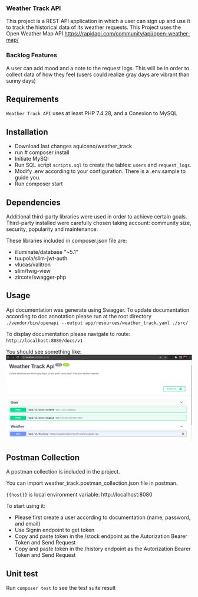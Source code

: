 ### Weather Track API
This project is a REST API application in which a user can sign up and use it to track the historical data of its weather requests. This Project uses the Open Weather Map API https://rapidapi.com/community/api/open-weather-map/

### Backlog Features
 A user can add mood  and a note to the request logs. This will be in order to collect data of how they feel
(users could realize gray days are vibrant than sunny days)
## Requirements
`Weather Track API` uses at least PHP 7.4.28, and a Conexion to MySQL

## Installation
* Download last changes aquiceno/weather_track
* run # composer install
* Initiate MySQl
* Run SQL script `scripts.sql` to  create the tables: `users` and `request_logs`.
* Modify .env according to your configuration. There is a .env.sample to guide you.
* Run composer start


## Dependencies
Additional third-party libraries were used in order to achieve certain goals. Third-party installed were carefully chosen
taking account: community size, security, popularity and maintenance:

These libraries included in composer.json file are:

* illuminate/database "~5.1"
* tuupola/slim-jwt-auth
* vlucas/valitron
* slim/twig-view
* zircote/swagger-php

## Usage
Api documentation was generate using Swagger. To update documentation according to doc annotation please run at the root directory
 `./vendor/bin/openapi --output app/resources/weather_track.yaml ./src/`

To display documentation please navigate to route:
 `http://localhost:8080/docs/v1`

You should see something like:
<img src="public/images/swagger.png">

## Postman Collection
A postman collection is included in the project.

You can import weather_track.postman_collection.json file in postman.

`{{host}}` is local environment variable: http://localhost:8080

To start using it:

* Please first create a user according to documentation (name, password, and email)
* Use Signin endpoint to get token
* Copy and paste token in the /stock endpoint as the Autorization Bearer Token and Send Request
* Copy and paste token in the /history endpoint as the Autorization Bearer Token and Send Request


## Unit test
Run `composer test` to see the test suite result